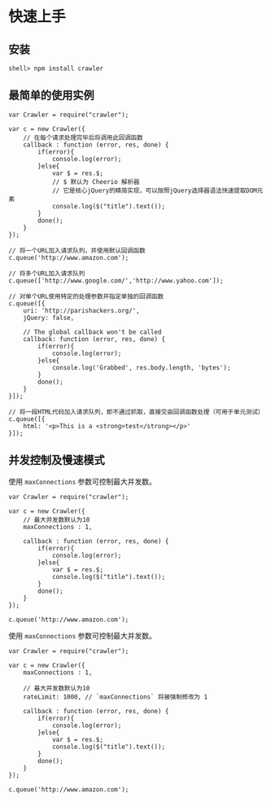 # 快速上手

## 安装

    shell> npm install crawler

## 最简单的使用实例

    var Crawler = require("crawler");

    var c = new Crawler({
        // 在每个请求处理完毕后将调用此回调函数
        callback : function (error, res, done) {
            if(error){
                console.log(error);
            }else{
                var $ = res.$;
                // $ 默认为 Cheerio 解析器
                // 它是核心jQuery的精简实现，可以按照jQuery选择器语法快速提取DOM元素
                console.log($("title").text());
            }
            done();
        }
    });

    // 将一个URL加入请求队列，并使用默认回调函数
    c.queue('http://www.amazon.com');

    // 将多个URL加入请求队列
    c.queue(['http://www.google.com/','http://www.yahoo.com']);

    // 对单个URL使用特定的处理参数并指定单独的回调函数
    c.queue([{
        uri: 'http://parishackers.org/',
        jQuery: false,

        // The global callback won't be called
        callback: function (error, res, done) {
            if(error){
                console.log(error);
            }else{
                console.log('Grabbed', res.body.length, 'bytes');
            }
            done();
        }
    }]);

    // 将一段HTML代码加入请求队列，即不通过抓取，直接交由回调函数处理（可用于单元测试）
    c.queue([{
        html: '<p>This is a <strong>test</strong></p>'
    }]);

## 并发控制及慢速模式

使用 `maxConnections` 参数可控制最大并发数。

    var Crawler = require("crawler");

    var c = new Crawler({
        // 最大并发数默认为10
        maxConnections : 1,
        
        callback : function (error, res, done) {
            if(error){
                console.log(error);
            }else{
                var $ = res.$;
                console.log($("title").text());
            }
            done();
        }
    });

    c.queue('http://www.amazon.com');

使用 `maxConnections` 参数可控制最大并发数。

    var Crawler = require("crawler");

    var c = new Crawler({
        maxConnections : 1,

        // 最大并发数默认为10
        rateLimit: 1000, // `maxConnections` 将被强制修改为 1
        
        callback : function (error, res, done) {
            if(error){
                console.log(error);
            }else{
                var $ = res.$;
                console.log($("title").text());
            }
            done();
        }
    });

    c.queue('http://www.amazon.com');


